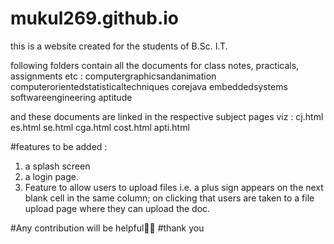 # mukul269.github.io

this is a website created for the students of B.Sc. I.T.

following folders contain all the documents for class notes, practicals, assignments etc :
	computergraphicsandanimation
	computerorientedstatisticaltechniques
	corejava
	embeddedsystems
	softwareengineering
	aptitude
	
and these documents are linked in the respective subject pages viz :
	cj.html
	es.html
	se.html
	cga.html
	cost.html
	apti.html
	
#features to be added :
1. a splash screen
2. a login page.
3. Feature to allow users to upload files i.e. a plus sign appears on the next blank cell in the same column; on clicking that users are taken to a file upload page where they can upload the doc.

#Any contribution will be helpful🙏🏻
#thank you
